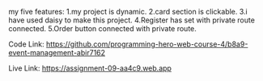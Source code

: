 my five features:
1.my project is dynamic.
2.card section is clickable.
3.i have used daisy to make this project. 
4.Register has set with private route connected.
5.Order button connected with private route.


Code Link: https://github.com/programming-hero-web-course-4/b8a9-event-management-abir7162

Live Link: https://assignment-09-aa4c9.web.app
